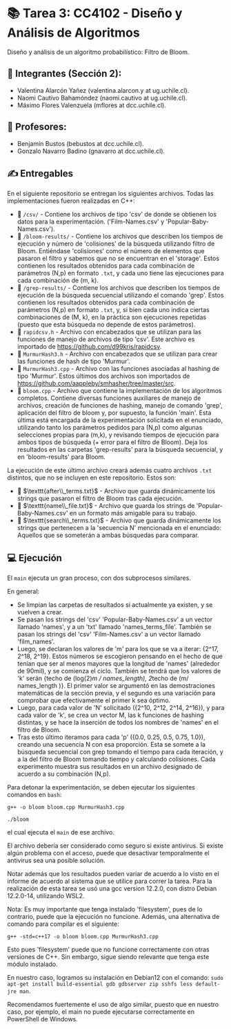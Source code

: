 # 📚 Tarea 3: CC4102 - Diseño y Análisis de Algoritmos

Diseño y análisis de un algoritmo probabilístico: Filtro de Bloom.

## 👤 Integrantes (Sección 2): 

- Valentina Alarcón Yañez (valentina.alarcon.y at ug.uchile.cl).
- Naomi Cautivo Bahamóndez (naomi.cautivo at ug.uchile.cl).
- Máximo Flores Valenzuela (mflores at dcc.uchile.cl).

## 👤 Profesores:

- Benjamín Bustos (bebustos at dcc.uchile.cl).
- Gonzalo Navarro Badino (gnavarro at dcc.uchile.cl).

## ✍️ Entregables

En el siguiente repositorio se entregan los siguientes archivos. Todas las implementaciones fueron realizadas en C++:

- 📁 $\texttt{/csv/}$ - Contiene los archivos de tipo 'csv' de donde se obtienen los datos para la experimentación. ('Film-Names.csv' y 'Popular-Baby-Names.csv').
- 📁 $\texttt{/bloom-results/}$ - Contiene los archivos que describen los tiempos de ejecución y número de 'colisiones' de la búsqueda utilizando filtro de Bloom. Entiéndase 'colisiones' como el número de elementos que pasaron el filtro y sabemos que no se encuentran en el 'storage'. Estos contienen los resultados obtenidos para cada combinación de parámetros (N,p) en formato $\texttt{.txt}$, y cada uno tiene las ejecuciones para cada combinación de (m, k).
- 📁 $\texttt{/grep-results/}$ - Contiene los archivos que describen los tiempos de ejecución de la búsqueda secuencial utilizando el comando 'grep'. Estos contienen los resultados obtenidos para cada combinación de parámetros (N,p) en formato $\texttt{.txt}$, y, si bien cada uno indica ciertas combinaciones de (M, k), en la práctica son ejecuciones repetidas (puesto que esta búsqueda no depende de estos parámetros).
- 📄 $\texttt{rapidcsv.h}$ - Archivo con encabezados que se utilizan para las funciones de manejo de archivos de tipo 'csv'. Este archivo es importado de https://github.com/d99kris/rapidcsv.
- 📄 $\texttt{MurmurHash3.h}$ - Archivo con encabezados que se utilizan para crear las funciones de hash de tipo 'Murmur'.
- 📄 $\texttt{MurmurHash3.cpp}$ - Archivo con las funciones asociadas al hashing de tipo 'Murmur'. Estos últimos dos archivos son importados de https://github.com/aappleby/smhasher/tree/master/src.
- 📄 $\texttt{bloom.cpp}$ - Archivo que contiene la implementación de los algoritmos completos. Contiene diversas funciones auxiliares de manejo de archivos, creación de funciones de hashing, manejo de comando 'grep', aplicación del filtro de bloom y, por supuesto, la función 'main'. Esta última está encargada de la experimentación solicitada en el enunciado, utilizando tanto los parámetros pedidos para (N,p) como algunas selecciones propias para (m,k), y revisando tiempos de ejecución para ambos tipos de búsqueda (+ error para el filtro de Bloom). Deja los resultados en las carpetas 'grep-results' para la búsqueda secuencial, y en 'bloom-results' para Bloom.

La ejecución de este último archivo creará además cuatro archivos $\texttt{.txt}$ distintos, que no se incluyen en este repositorio. Estos son:
- 📄 $\texttt{after\\_terms.txt}$ - Archivo que guarda dinámicamente los strings que pasaron el filtro de Bloom tras cada ejecución.
- 📄 $\texttt{name\\_file.txt}$ - Archivo que guarda los strings de 'Popular-Baby-Names.csv' en un formato más amigable para su trabajo.
- 📄 $\texttt{search\\_terms.txt}$ - Archivo que guarda dinámicamente los strings que pertenecen a la 'secuencia N' mencionada en el enunciado: Aquellos que se someterán a ambas búsquedas para comparar.


## 💻 Ejecución

El $\texttt{main}$ ejecuta un gran proceso, con dos subprocesos similares.

En general:
- Se limpian las carpetas de resultados si actualmente ya existen, y se vuelven a crear.
- Se pasan los strings del 'csv' 'Popular-Baby-Names.csv' a un vector llamado 'names', y a un 'txt' llamado 'names_terms_file'. También se pasan los strings del 'csv' 'Film-Names.csv' a un vector llamado 'film_names'.
- Luego, se declaran los valores de 'm' para los que se va a iterar: {2^17, 2^18, 2^19}. Estos números se escogieron pensando en el hecho de que tenían que ser al menos mayores que la longitud de 'names' (alrededor de 90mil), y se comienza el ciclo. También se tendrá que los valores de 'k' serán {techo de (log(2)*m / names_length), 2*techo de (m/ names_length )}. El primer valor se argumentó en las demostraciones matemáticas de la sección previa, y el segundo es una variación para comprobar que efectivamente el primer k sea óptimo.
- Luego, para cada valor de 'N' solicitado ({2^10, 2^12, 2^14, 2^16}), y para cada valor de 'k', se crea un vector M, las k funciones de hashing distintas, y se hace la inserción de todos los nombres de 'names' en el filtro de Bloom.
- Tras esto último iteramos para cada 'p' ({0.0, 0.25, 0.5, 0.75, 1.0}), creando una secuencia N con esa proporción. Esta se somete a la búsqueda secuencial con grep tomando el tiempo para cada iteración, y a la del filtro de Bloom tomando tiempo y calculando colisiones. Cada experimento muestra sus resultados en un archivo designado de acuerdo a su combinación (N,p).


Para detonar la experimentación, se deben ejecutar los siguientes comandos en $\texttt{bash}$:

`g++ -o bloom bloom.cpp MurmurHash3.cpp`

`./bloom`

el cual ejecuta el $\texttt{main}$ de ese archivo.

El archivo debería ser considerado como seguro si existe antivirus. Si existe algún problema con el acceso, puede que desactivar temporalmente el antivirus sea una posible solución.

Notar además que los resultados pueden variar de acuerdo a lo visto en el informe de acuerdo al sistema que se utilice para correr la tarea. Para la realización de esta tarea se usó una gcc version 12.2.0, con distro Debian 12.2.0-14, utilizando WSL2.

Nota: Es muy importante que tenga instalado 'filesystem', pues de lo contrario, puede que la ejecución no funcione. Además, una alternativa de comando para compilar es el siguiente:

`g++ -std=c++17 -o bloom bloom.cpp MurmurHash3.cpp`

Esto pues 'filesystem' puede que no funcione correctamente con otras versiones de C++. Sin embargo, sigue siendo relevante que tenga este módulo instalado.

En nuestro caso, logramos su instalación en Debian12 con el comando: `sudo apt-get install build-essential gdb gdbserver zip sshfs less default-jre man`.

Recomendamos fuertemente el uso de algo similar, puesto que en nuestro caso, por ejemplo, el main no puede ejecutarse correctamente en PowerShell de Windows.
